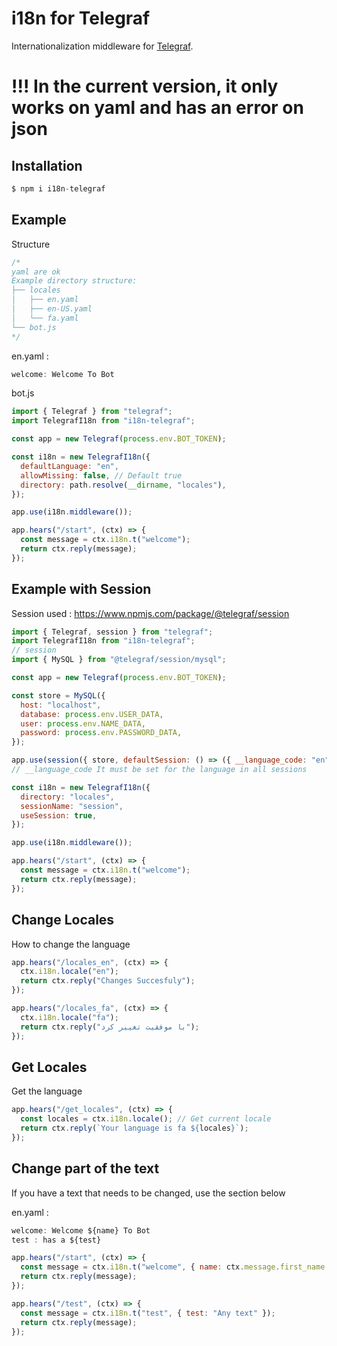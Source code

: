 # i18n for Telegraf

Internationalization middleware for [Telegraf](https://www.npmjs.com/package/telegraf).

# !!! In the current version, it only works on yaml and has an error on json

## Installation

```js
$ npm i i18n-telegraf
```

## Example

Structure

```js
/* 
yaml are ok
Example directory structure:
├── locales
│   ├── en.yaml
│   ├── en-US.yaml
│   └── fa.yaml
└── bot.js
*/
```

en.yaml :

```js
welcome: Welcome To Bot
```

bot.js

```js
import { Telegraf } from "telegraf";
import TelegrafI18n from "i18n-telegraf";

const app = new Telegraf(process.env.BOT_TOKEN);

const i18n = new TelegrafI18n({
  defaultLanguage: "en",
  allowMissing: false, // Default true
  directory: path.resolve(__dirname, "locales"),
});

app.use(i18n.middleware());

app.hears("/start", (ctx) => {
  const message = ctx.i18n.t("welcome");
  return ctx.reply(message);
});
```

## Example with Session

Session used : https://www.npmjs.com/package/@telegraf/session

```js
import { Telegraf, session } from "telegraf";
import TelegrafI18n from "i18n-telegraf";
// session
import { MySQL } from "@telegraf/session/mysql";

const app = new Telegraf(process.env.BOT_TOKEN);

const store = MySQL({
  host: "localhost",
  database: process.env.USER_DATA,
  user: process.env.NAME_DATA,
  password: process.env.PASSWORD_DATA,
});

app.use(session({ store, defaultSession: () => ({ __language_code: "en" }) }));
// __language_code It must be set for the language in all sessions

const i18n = new TelegrafI18n({
  directory: "locales",
  sessionName: "session",
  useSession: true,
});

app.use(i18n.middleware());

app.hears("/start", (ctx) => {
  const message = ctx.i18n.t("welcome");
  return ctx.reply(message);
});
```

## Change Locales

How to change the language

```js
app.hears("/locales_en", (ctx) => {
  ctx.i18n.locale("en");
  return ctx.reply("Changes Succesfuly");
});

app.hears("/locales_fa", (ctx) => {
  ctx.i18n.locale("fa");
  return ctx.reply("با موفقیت تغییر کرد");
});
```

## Get Locales

Get the language

```js
app.hears("/get_locales", (ctx) => {
  const locales = ctx.i18n.locale(); // Get current locale
  return ctx.reply(`Your language is fa ${locales}`);
});
```

## Change part of the text

If you have a text that needs to be changed, use the section below

en.yaml :

```js
welcome: Welcome ${name} To Bot
test : has a ${test}
```

```js
app.hears("/start", (ctx) => {
  const message = ctx.i18n.t("welcome", { name: ctx.message.first_name });
  return ctx.reply(message);
});

app.hears("/test", (ctx) => {
  const message = ctx.i18n.t("test", { test: "Any text" });
  return ctx.reply(message);
});
```
